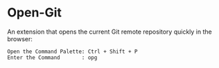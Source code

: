 # Open-Git

An extension that opens the current Git remote repository quickly in the browser:

```
Open the Command Palette: Ctrl + Shift + P
Enter the Command       : opg
```
